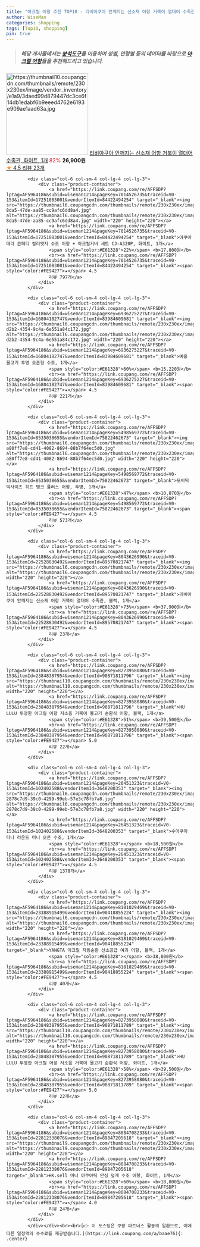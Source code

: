 ```yaml
---
title: "아크릴 어항 추천 TOP10 - 리비아쿠아 안깨지는 신소재 어항 거북이 열대어 수족관, 화이트, 1개"
author: WiseMan
categories: shopping
tags: [Top10, shopping]
pin: true
---
```


> ##### 해당 게시물에서는 [**분석도구**](https://itemscout.io/)를 이용하여 **성별**, **연령별** 등의 데이터를 바탕으로 [**아크릴 어항**](https://link.coupang.com/a/baae76)들을 추천해드리고 있습니다.
<div class="container"><div class="row">
            <div class="col-6 col-sm-4 col-lg-4 col-lg-3">
                <div class="product-container">
                    <a href="https://link.coupang.com/re/AFFSDP?lptag=AF5964186&subid=wiseman1214&pageKey=8043626990&traceid=V0-153&itemId=22528830505&vendorItemId=89570821853" target="_blank"><img src="https://thumbnail10.coupangcdn.com/thumbnails/remote/230x230ex/image/vendor_inventory/e1a9/3daed99d879447dc3ce6f14db1edabf6b9eeed4762e6193e909ae1aad63a.jpg" alt="https://thumbnail10.coupangcdn.com/thumbnails/remote/230x230ex/image/vendor_inventory/e1a9/3daed99d879447dc3ce6f14db1edabf6b9eeed4762e6193e909ae1aad63a.jpg" width="220" height="220"></a>
                    <a href="https://link.coupang.com/re/AFFSDP?lptag=AF5964186&subid=wiseman1214&pageKey=8043626990&traceid=V0-153&itemId=22528830505&vendorItemId=89570821853" target="_blank">리비아쿠아 안깨지는 신소재 어항 거북이 열대어 수족관, 화이트, 1개</a>
                    <span style="color:#E61328">82%</span> <b>26,900원</b>
                    <br><a href="https://link.coupang.com/re/AFFSDP?lptag=AF5964186&subid=wiseman1214&pageKey=8043626990&traceid=V0-153&itemId=22528830505&vendorItemId=89570821853" target="_blank"><span style="color:#FE9427">★</span> 4.5
                    리뷰 23개</a>
                </div>
            </div>
            
            <div class="col-6 col-sm-4 col-lg-4 col-lg-3">
                <div class="product-container">
                    <a href="https://link.coupang.com/re/AFFSDP?lptag=AF5964186&subid=wiseman1214&pageKey=7014526735&traceid=V0-153&itemId=17251083001&vendorItemId=84422494254" target="_blank"><img src="https://thumbnail6.coupangcdn.com/thumbnails/remote/230x230ex/image/retail/images/2022/12/22/11/8/df2a27e2-8da5-47de-aa85-cc9afc6dd8a4.jpg" alt="https://thumbnail6.coupangcdn.com/thumbnails/remote/230x230ex/image/retail/images/2022/12/22/11/8/df2a27e2-8da5-47de-aa85-cc9afc6dd8a4.jpg" width="220" height="220"></a>
                    <a href="https://link.coupang.com/re/AFFSDP?lptag=AF5964186&subid=wiseman1214&pageKey=7014526735&traceid=V0-153&itemId=17251083001&vendorItemId=84422494254" target="_blank">아쿠아테라 콘페티 컬러엣지 수조 어항 + 아크릴커버 세트 CJ-A320P, 화이트, 1개</a>
                    <span style="color:#E61328">22%</span> <b>17,800원</b>
                    <br><a href="https://link.coupang.com/re/AFFSDP?lptag=AF5964186&subid=wiseman1214&pageKey=7014526735&traceid=V0-153&itemId=17251083001&vendorItemId=84422494254" target="_blank"><span style="color:#FE9427">★</span> 4.5
                    리뷰 797개</a>
                </div>
            </div>
            
            <div class="col-6 col-sm-4 col-lg-4 col-lg-3">
                <div class="product-container">
                    <a href="https://link.coupang.com/re/AFFSDP?lptag=AF5964186&subid=wiseman1214&pageKey=6936275227&traceid=V0-153&itemId=16804182747&vendorItemId=83984609681" target="_blank"><img src="https://thumbnail6.coupangcdn.com/thumbnails/remote/230x230ex/image/retail/images/2022/11/21/12/8/d1e49598-d2b2-4354-9c4a-6e551a84c172.jpg" alt="https://thumbnail6.coupangcdn.com/thumbnails/remote/230x230ex/image/retail/images/2022/11/21/12/8/d1e49598-d2b2-4354-9c4a-6e551a84c172.jpg" width="220" height="220"></a>
                    <a href="https://link.coupang.com/re/AFFSDP?lptag=AF5964186&subid=wiseman1214&pageKey=6936275227&traceid=V0-153&itemId=16804182747&vendorItemId=83984609681" target="_blank">예홈 물고기 투명 오픈형 수조, 1개</a>
                    <span style="color:#E61328">60%</span> <b>15,220원</b>
                    <br><a href="https://link.coupang.com/re/AFFSDP?lptag=AF5964186&subid=wiseman1214&pageKey=6936275227&traceid=V0-153&itemId=16804182747&vendorItemId=83984609681" target="_blank"><span style="color:#FE9427">★</span> 4.5
                    리뷰 221개</a>
                </div>
            </div>
            
            <div class="col-6 col-sm-4 col-lg-4 col-lg-3">
                <div class="product-container">
                    <a href="https://link.coupang.com/re/AFFSDP?lptag=AF5964186&subid=wiseman1214&pageKey=5498569772&traceid=V0-153&itemId=8535038655&vendorItemId=75822462673" target="_blank"><img src="https://thumbnail6.coupangcdn.com/thumbnails/remote/230x230ex/image/retail/images/3037809793545922-a80ff7e8-cd41-4082-8694-88b7f64ec5d0.jpg" alt="https://thumbnail6.coupangcdn.com/thumbnails/remote/230x230ex/image/retail/images/3037809793545922-a80ff7e8-cd41-4082-8694-88b7f64ec5d0.jpg" width="220" height="220"></a>
                    <a href="https://link.coupang.com/re/AFFSDP?lptag=AF5964186&subid=wiseman1214&pageKey=5498569772&traceid=V0-153&itemId=8535038655&vendorItemId=75822462673" target="_blank">모비딕 빅사이즈 히트 탱크 플러스 어항, 투명, 1개</a>
                    <span style="color:#E61328">47%</span> <b>10,870원</b>
                    <br><a href="https://link.coupang.com/re/AFFSDP?lptag=AF5964186&subid=wiseman1214&pageKey=5498569772&traceid=V0-153&itemId=8535038655&vendorItemId=75822462673" target="_blank"><span style="color:#FE9427">★</span> 4.5
                    리뷰 573개</a>
                </div>
            </div>
            
            <div class="col-6 col-sm-4 col-lg-4 col-lg-3">
                <div class="product-container">
                    <a href="https://link.coupang.com/re/AFFSDP?lptag=AF5964186&subid=wiseman1214&pageKey=8043626990&traceid=V0-153&itemId=22528830492&vendorItemId=89570821747" target="_blank"><img src="https://thumbnail6.coupangcdn.com/thumbnails/remote/230x230ex/image/vendor_inventory/9c06/122fd489aa2d4f7b3c81d172e6b7034fe6ef4d89548e824bdec2188dac63.jpg" alt="https://thumbnail6.coupangcdn.com/thumbnails/remote/230x230ex/image/vendor_inventory/9c06/122fd489aa2d4f7b3c81d172e6b7034fe6ef4d89548e824bdec2188dac63.jpg" width="220" height="220"></a>
                    <a href="https://link.coupang.com/re/AFFSDP?lptag=AF5964186&subid=wiseman1214&pageKey=8043626990&traceid=V0-153&itemId=22528830492&vendorItemId=89570821747" target="_blank">리비아쿠아 안깨지는 신소재 어항 거북이 열대어 수족관, 블랙, 1개</a>
                    <span style="color:#E61328">73%</span> <b>37,900원</b>
                    <br><a href="https://link.coupang.com/re/AFFSDP?lptag=AF5964186&subid=wiseman1214&pageKey=8043626990&traceid=V0-153&itemId=22528830492&vendorItemId=89570821747" target="_blank"><span style="color:#FE9427">★</span> 4.5
                    리뷰 23개</a>
                </div>
            </div>
            
            <div class="col-6 col-sm-4 col-lg-4 col-lg-3">
                <div class="product-container">
                    <a href="https://link.coupang.com/re/AFFSDP?lptag=AF5964186&subid=wiseman1214&pageKey=8273958080&traceid=V0-153&itemId=23848387954&vendorItemId=90871811796" target="_blank"><img src="https://thumbnail10.coupangcdn.com/thumbnails/remote/230x230ex/image/vendor_inventory/0b0a/a2b39de4d9d79b837c834c7b909387086926ddf2828ea7cab104e3247779.png" alt="https://thumbnail10.coupangcdn.com/thumbnails/remote/230x230ex/image/vendor_inventory/0b0a/a2b39de4d9d79b837c834c7b909387086926ddf2828ea7cab104e3247779.png" width="220" height="220"></a>
                    <a href="https://link.coupang.com/re/AFFSDP?lptag=AF5964186&subid=wiseman1214&pageKey=8273958080&traceid=V0-153&itemId=23848387954&vendorItemId=90871811796" target="_blank">HU LULU 투명한 아크릴 어항 저소음 거북이 물고기 순환식 어항, 블랙, 1개</a>
                    <span style="color:#E61328">51%</span> <b>39,500원</b>
                    <br><a href="https://link.coupang.com/re/AFFSDP?lptag=AF5964186&subid=wiseman1214&pageKey=8273958080&traceid=V0-153&itemId=23848387954&vendorItemId=90871811796" target="_blank"><span style="color:#FE9427">★</span> 5.0
                    리뷰 22개</a>
                </div>
            </div>
            
            <div class="col-6 col-sm-4 col-lg-4 col-lg-3">
                <div class="product-container">
                    <a href="https://link.coupang.com/re/AFFSDP?lptag=AF5964186&subid=wiseman1214&pageKey=26451323&traceid=V0-153&itemId=102402588&vendorItemId=3648200353" target="_blank"><img src="https://thumbnail6.coupangcdn.com/thumbnails/remote/230x230ex/image/retail/images/1776721807691923-2878c7d9-39c0-4299-99eb-57e3c78fb7a8.jpg" alt="https://thumbnail6.coupangcdn.com/thumbnails/remote/230x230ex/image/retail/images/1776721807691923-2878c7d9-39c0-4299-99eb-57e3c78fb7a8.jpg" width="220" height="220"></a>
                    <a href="https://link.coupang.com/re/AFFSDP?lptag=AF5964186&subid=wiseman1214&pageKey=26451323&traceid=V0-153&itemId=102402588&vendorItemId=3648200353" target="_blank">수아쿠아 타나 라운드 미니 오픈 수조, 1개</a>
                    <span style="color:#E61328"></span> <b>18,500원</b>
                    <br><a href="https://link.coupang.com/re/AFFSDP?lptag=AF5964186&subid=wiseman1214&pageKey=26451323&traceid=V0-153&itemId=102402588&vendorItemId=3648200353" target="_blank"><span style="color:#FE9427">★</span> 4.5
                    리뷰 1378개</a>
                </div>
            </div>
            
            <div class="col-6 col-sm-4 col-lg-4 col-lg-3">
                <div class="product-container">
                    <a href="https://link.coupang.com/re/AFFSDP?lptag=AF5964186&subid=wiseman1214&pageKey=8181029469&traceid=V0-153&itemId=23388915499&vendorItemId=90418855224" target="_blank"><img src="https://thumbnail6.coupangcdn.com/thumbnails/remote/230x230ex/image/vendor_inventory/a09c/91356140ce161652ef480c1666dea5df0b2c9dcf2747553aff967fe9da9a.jpg" alt="https://thumbnail6.coupangcdn.com/thumbnails/remote/230x230ex/image/vendor_inventory/a09c/91356140ce161652ef480c1666dea5df0b2c9dcf2747553aff967fe9da9a.jpg" width="220" height="220"></a>
                    <a href="https://link.coupang.com/re/AFFSDP?lptag=AF5964186&subid=wiseman1214&pageKey=8181029469&traceid=V0-153&itemId=23388915499&vendorItemId=90418855224" target="_blank">YANGTA 아크릴 자동순환 산소공급 여과 어항, 블랙, 1개</a>
                    <span style="color:#E61328"></span> <b>38,800원</b>
                    <br><a href="https://link.coupang.com/re/AFFSDP?lptag=AF5964186&subid=wiseman1214&pageKey=8181029469&traceid=V0-153&itemId=23388915499&vendorItemId=90418855224" target="_blank"><span style="color:#FE9427">★</span> 4.5
                    리뷰 40개</a>
                </div>
            </div>
            
            <div class="col-6 col-sm-4 col-lg-4 col-lg-3">
                <div class="product-container">
                    <a href="https://link.coupang.com/re/AFFSDP?lptag=AF5964186&subid=wiseman1214&pageKey=8273958080&traceid=V0-153&itemId=23848387955&vendorItemId=90871811789" target="_blank"><img src="https://thumbnail10.coupangcdn.com/thumbnails/remote/230x230ex/image/vendor_inventory/be77/4c3205854bc64ecbf7806eec85d849a917e6faffa5fcba4db45a2158adeb.jpg" alt="https://thumbnail10.coupangcdn.com/thumbnails/remote/230x230ex/image/vendor_inventory/be77/4c3205854bc64ecbf7806eec85d849a917e6faffa5fcba4db45a2158adeb.jpg" width="220" height="220"></a>
                    <a href="https://link.coupang.com/re/AFFSDP?lptag=AF5964186&subid=wiseman1214&pageKey=8273958080&traceid=V0-153&itemId=23848387955&vendorItemId=90871811789" target="_blank">HU LULU 투명한 아크릴 어항 저소음 거북이 물고기 순환식 어항, 화이트, 1개</a>
                    <span style="color:#E61328">58%</span> <b>39,500원</b>
                    <br><a href="https://link.coupang.com/re/AFFSDP?lptag=AF5964186&subid=wiseman1214&pageKey=8273958080&traceid=V0-153&itemId=23848387955&vendorItemId=90871811789" target="_blank"><span style="color:#FE9427">★</span> 5.0
                    리뷰 22개</a>
                </div>
            </div>
            
            <div class="col-6 col-sm-4 col-lg-4 col-lg-3">
                <div class="product-container">
                    <a href="https://link.coupang.com/re/AFFSDP?lptag=AF5964186&subid=wiseman1214&pageKey=8084708233&traceid=V0-153&itemId=22812338076&vendorItemId=89847205618" target="_blank"><img src="https://thumbnail9.coupangcdn.com/thumbnails/remote/230x230ex/image/vendor_inventory/aeca/e040fc98c0afca4fdeafe264109fc61e3902c4518a1bebdc7343cffb540d.jpg" alt="https://thumbnail9.coupangcdn.com/thumbnails/remote/230x230ex/image/vendor_inventory/aeca/e040fc98c0afca4fdeafe264109fc61e3902c4518a1bebdc7343cffb540d.jpg" width="220" height="220"></a>
                    <a href="https://link.coupang.com/re/AFFSDP?lptag=AF5964186&subid=wiseman1214&pageKey=8084708233&traceid=V0-153&itemId=22812338076&vendorItemId=89847205618" target="_blank">HK.sell 미니 아쿠아틱 안심 덮개 수조 어항, 화이트, 1개</a>
                    <span style="color:#E61328">60%</span> <b>18,800원</b>
                    <br><a href="https://link.coupang.com/re/AFFSDP?lptag=AF5964186&subid=wiseman1214&pageKey=8084708233&traceid=V0-153&itemId=22812338076&vendorItemId=89847205618" target="_blank"><span style="color:#FE9427">★</span> 4.0
                    리뷰 24개</a>
                </div>
            </div>
            </div></div><br><br>[👉 이 포스팅은 쿠팡 파트너스 활동의 일환으로, 이에 따른 일정액의 수수료를 제공받습니다.](https://link.coupang.com/a/baae76){: .center}
